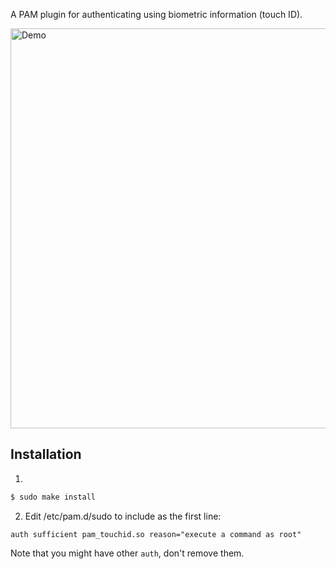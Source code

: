 A PAM plugin for authenticating using biometric information (touch ID).

<img src="https://cloud.githubusercontent.com/assets/232113/20745146/c5bd64d0-b694-11e6-8963-cc6f6a16d1f8.gif" alt="Demo" width="640" />

Installation
------------

1.
```bash
$ sudo make install
```
2. Edit /etc/pam.d/sudo to include as the first line:

```
auth sufficient pam_touchid.so reason="execute a command as root"
```

Note that you might have other `auth`, don't remove them.
